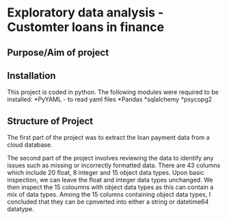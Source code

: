 # Exploratory data analysis - Customter loans in finance

## Purpose/Aim of project

## Installation
This project is coded in python. The following modules were required to be installed:
*PyYAML - to read yaml files
*Pandas
*sqlalchemy
*psycopg2

## Structure of Project
The first part of the project was to extract the loan payment data from a cloud database.

The second part of the project involves reviewing the data to identify any issues such as missing or incorrectly formatted data.
There are 43 columns which include 20 float, 8 integer and 15 object data types. Upon basic inspection, we can leave the float and integer data types unchanged. We then inspect the 15 coloumns with object data types as this can contain a mix of data types. Among the 15 columns containing object data types, I concluded that they can be cpnverted into either a string or datetime64 datatype.